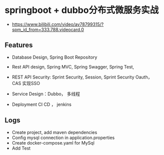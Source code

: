 # springboot + dubbo分布式微服务实战
- https://www.bilibili.com/video/av78799315/?spm_id_from=333.788.videocard.0

## Features
- Database Design, Spring Boot Repository

- Rest API design, Spring MVC, Spring Swagger, Spring Test, 

- REST API Security: Sprint Security, Session,  Sprint Security Oauth， CAS 实现SSO

- Service Design：Dubbo， 多线程

- Deployment CI CD ， jenkins


## Logs
- Create project, add maven dependencies
- Config mysql connection in application.properties
- Create docker-compose.yaml for MySql
- Add Test


